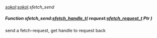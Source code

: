 _[sokol](../../modules/sokol/sokol-module.md):[sokol](../../modules/sokol/sokol-module.md).sfetch\_send_
##### Function sfetch\_send:[sfetch_handle_t](../../modules/sokol/sokol-sfetch_handle_t.md)( request:[sfetch_request_t](../../modules/sokol/sokol-sfetch_request_t.md) Ptr )
send a fetch-request, get handle to request back
